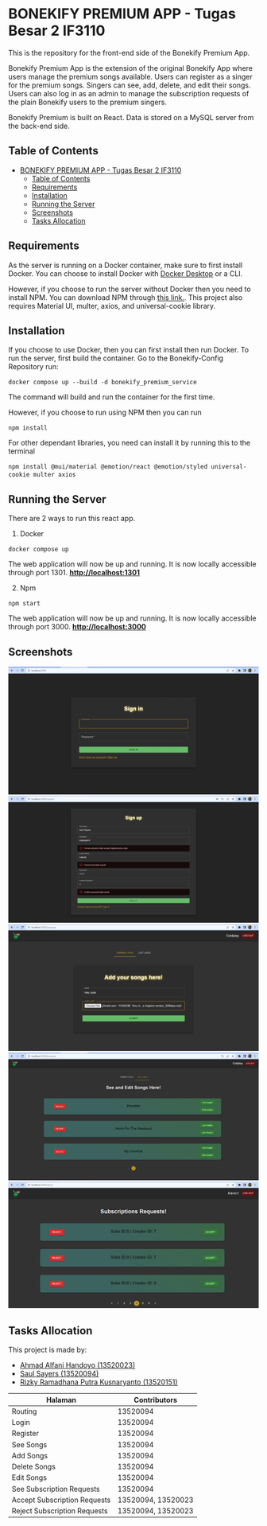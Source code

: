 # BONEKIFY PREMIUM APP - Tugas Besar 2 IF3110

This is the repository for the front-end side of the Bonekify Premium App.

Bonekify Premium App is the extension of the original Bonekify App where users manage the premium songs available. Users can register as a singer for the premium songs. Singers can see, add, delete, and edit their songs. Users can also log in as an admin to manage the subscription requests of the plain Bonekify users to the premium singers.

Bonekify Premium is built on React. Data is stored on a MySQL server from the back-end side.

## Table of Contents
- [BONEKIFY PREMIUM APP - Tugas Besar 2 IF3110](#bonekify-premium-app---tugas-besar-2-if3110)
  - [Table of Contents](#table-of-contents)
  - [Requirements](#requirements)
  - [Installation](#installation)
  - [Running the Server](#running-the-server)
  - [Screenshots](#screenshots)
  - [Tasks Allocation](#tasks-allocation)
## Requirements
As the server is running on a Docker container, make sure to first install Docker.
You can choose to install Docker with <a href="https://www.docker.com/products/docker-desktop/">Docker Desktop</a> or a CLI.

However, if you choose to run the server without Docker then you need to install NPM.
You can download NPM through <a href="https://nodejs.org/en/download/.">this link.</a>.
This project also requires Material UI, multer, axios, and universal-cookie library.

## Installation
If you choose to use Docker, then you can first install then run Docker.
To run the server, first build the container. Go to the Bonekify-Config Repository run:
```
docker compose up --build -d bonekify_premium_service
```
The command will build and run the container for the first time.

However, if you choose to run using NPM then you can run 
```
npm install
```
For other dependant libraries, you need can install it by running this to the terminal
```
npm install @mui/material @emotion/react @emotion/styled universal-cookie multer axios
```

## Running the Server
There are 2 ways to run this react app.

1. Docker

```
docker compose up
```
The web application will now be up and running. It is now locally accessible through port 1301.
<b><a href="http://localhost:1300/public">http://localhost:1301</a></b>

2. Npm
```
npm start
```
The web application will now be up and running. It is now locally accessible through port 3000.
<b><a href="http://localhost:1300/public">http://localhost:3000</a></b>



## Screenshots
![login.png](./public/img/screenshots/Login.png)
![register.png](./public/img/screenshots/Register.png)
![tambahlagu.png](./public/img/screenshots/TambahLagu.png)
![daftarlagu.png](./public/img/screenshots/DaftarLagu.png)
![admin.png](./public/img/screenshots/Admin.png)

## Tasks Allocation
This project is made by:
- <a href="https://www.linkedin.com/in/ahmad-alfani-handoyo/"> Ahmad Alfani Handoyo (13520023)</a>
- <a href="https://www.linkedin.com/in/saulsayers/?originalSubdomain=id">Saul Sayers (13520094)</a>
- <a href="https://www.linkedin.com/in/rizky-ramadhana-putra-kusnaryanto-6037a51aa/">Rizky Ramadhana Putra Kusnaryanto (13520151)</a>

Halaman | Contributors 
--- | --- 
Routing | 13520094
Login | 13520094 
Register | 13520094 
See Songs | 13520094
Add Songs | 13520094
Delete Songs | 13520094
Edit Songs | 13520094
See Subscription Requests | 13520094
Accept Subscription Requests | 13520094, 13520023
Reject Subscription Requests | 13520094, 13520023


